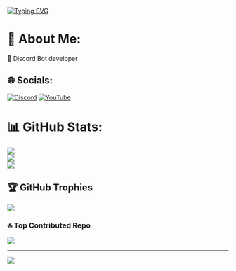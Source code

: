 [![Typing SVG](https://readme-typing-svg.demolab.com?font=Fira+Code&weight=900&size=33&pause=1000&random=false&width=435&lines=Touch+some+grass)](https://git.io/typing-svg)

# 💫 About Me:
🔭 Discord Bot developer


## 🌐 Socials:
[![Discord](https://img.shields.io/badge/Discord-%237289DA.svg?logo=discord&logoColor=white)](https://discord.gg/https://discord.com/users/1075505032792907776) [![YouTube](https://img.shields.io/badge/YouTube-%23FF0000.svg?logo=YouTube&logoColor=white)](https://youtube.com/@UCXEYwDXq83drJBhNhuMMUqA) 
# 📊 GitHub Stats:
![](https://github-readme-stats.vercel.app/api?username=Storm772&theme=shadow_blue&hide_border=false&include_all_commits=false&count_private=false)<br/>
![](https://github-readme-streak-stats.herokuapp.com/?user=Storm772&theme=shadow_blue&hide_border=false)<br/>
![](https://github-readme-stats.vercel.app/api/top-langs/?username=Storm772&theme=shadow_blue&hide_border=false&include_all_commits=false&count_private=false&layout=compact)

## 🏆 GitHub Trophies
![](https://github-profile-trophy.vercel.app/?username=Storm772&theme=radical&no-frame=false&no-bg=false&margin-w=4)

### 🔝 Top Contributed Repo
![](https://github-contributor-stats.vercel.app/api?username=Storm772&limit=5&theme=dark&combine_all_yearly_contributions=true)

---
[![](https://visitcount.itsvg.in/api?id=Storm772&icon=0&color=0)](https://visitcount.itsvg.in)

<!-- Proudly created with GPRM ( https://gprm.itsvg.in ) -->
